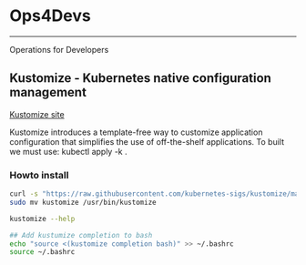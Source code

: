 # Ops4Devs

---

Operations for Developers

## Kustomize - Kubernetes native configuration management

[Kustomize site](https://kustomize.io/)

Kustomize introduces a template-free way to customize application configuration that simplifies the use of off-the-shelf applications.
To built we must use: kubectl apply -k .

### Howto install

```bash
curl -s "https://raw.githubusercontent.com/kubernetes-sigs/kustomize/master/hack/install_kustomize.sh"  | bash
sudo mv kustomize /usr/bin/kustomize

kustomize --help

## Add kustumize completion to bash
echo "source <(kustomize completion bash)" >> ~/.bashrc
source ~/.bashrc
```
### 
